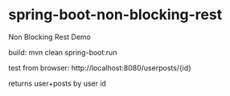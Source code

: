 # spring-boot-non-blocking-rest

Non Blocking Rest Demo

build:
mvn clean spring-boot:run

test from browser:
http://localhost:8080/userposts/{id}

returns user+posts by user id

